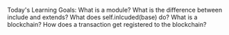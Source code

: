 Today's Learning Goals:
 What is a module?
 What is the difference between include and extends?
 What does self.inlcuded(base) do?
 What is a blockchain?
 How does a transaction get registered to the blockchain?

